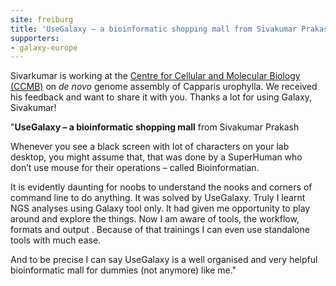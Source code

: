 ```yaml
---
site: freiburg
title: 'UseGalaxy – a bioinformatic shopping mall from Sivakumar Prakash'
supporters:
- galaxy-europe
---
```


Sivarkumar is working at the [Centre for Cellular and Molecular Biology (CCMB)](https://www.ccmb.res.in) on *de novo* genome assembly of Capparis urophylla. We received his feedback and want to share it with you. Thanks a lot for using Galaxy, Sivakumar!

 "**UseGalaxy – a bioinformatic shopping mall**
from Sivakumar Prakash

Whenever you see a black screen with lot of characters on your lab desktop, you might assume that,  that was done by a SuperHuman who don’t use mouse for their operations – called Bioinformatian.

It is evidently daunting for noobs to understand the nooks and corners of command line to do anything. It was solved by UseGalaxy. Truly I learnt NGS analyses using Galaxy tool only. It had given me opportunity to play around and explore the things. Now I am aware of tools, the workflow, formats and output . Because of that trainings I can even use standalone tools with much ease.

And to be precise I can say UseGalaxy is a well organised and very helpful bioinformatic mall for dummies (not anymore) like me."





